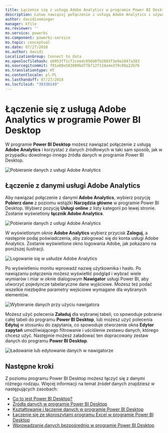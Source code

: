 ```yaml
---
title: Łączenie się z usługą Adobe Analytics w programie Power BI Desktop
description: Łatwo nawiązuj połączenie z usługą Adobe Analytics i używaj jej w programie Power BI Desktop
author: davidiseminger
manager: kfile
ms.reviewer: ''
ms.service: powerbi
ms.component: powerbi-service
ms.topic: conceptual
ms.date: 07/27/2018
ms.author: davidi
LocalizationGroup: Connect to data
ms.openlocfilehash: e6053ff1cf1ceedc056b0fb2083f3e9a1047a383
ms.sourcegitcommit: f01a88e583889bd77b712f11da4a379c88a22b76
ms.translationtype: HT
ms.contentlocale: pl-PL
ms.lasthandoff: 07/27/2018
ms.locfileid: "39330149"
---
```

# <a name="connect-to-adobe-analytics-in-power-bi-desktop"></a>Łączenie się z usługą Adobe Analytics w programie Power BI Desktop 
W programie **Power BI Desktop** możesz nawiązać połączenie z usługą **Adobe Analytics** i korzystać z danych źródłowych w taki sam sposób, jak w przypadku dowolnego innego źródła danych w programie Power BI Desktop. 

![Pobieranie danych z usługi Adobe Analytics](media/desktop-connect-adobe-analytics/connect-adobe-analytics_01.png)

## <a name="connect-to-adobe-analytics-data"></a>Łączenie z danymi usługi Adobe Analytics
Aby nawiązać połączenie z danymi **Adobe Analytics**, wybierz pozycję **Pobierz dane** z poziomu wstążki **Narzędzia główne** w programie Power BI Desktop. Wybierz pozycję **Usługi online** z listy kategorii po lewej stronie. Zostanie wyświetlony **łącznik Adobe Analytics**.

![Pobieranie danych z usługi Adobe Analytics](media/desktop-connect-adobe-analytics/connect-adobe-analytics_01.png)

W wyświetlonym oknie **Adobe Analytics** wybierz przycisk **Zaloguj**, a następnie podaj poświadczenia, aby zalogować się do konta usługi Adobe Analytics. Zostanie wyświetlone okno logowania Adobe, jak pokazano na poniższej ilustracji.

![Logowanie się w usłudze Adobe Analytics](media/desktop-connect-adobe-analytics/connect-adobe-analytics_03.png)

Po wyświetleniu monitu wprowadź nazwę użytkownika i hasło. Po nawiązaniu połączenia możesz wyświetlić podgląd i wybrać wiele wymiarów i miar w oknie dialogowym **Nawigator** usługi Power BI, aby utworzyć pojedyncze tabelaryczne dane wyjściowe. Możesz też podać wszelkie niezbędne parametry wejściowe wymagane dla wybranych elementów. 

![Wybieranie danych przy użyciu nawigatora](media/desktop-connect-adobe-analytics/connect-adobe-analytics_04.png)

Możesz użyć polecenia **Załaduj** dla wybranej tabeli, co spowoduje pobranie całej tabeli do programu **Power BI Desktop**, lub możesz użyć polecenia **Edytuj** w stosunku do zapytania, co spowoduje otworzenie okna **Edytor zapytań** umożliwiającego filtrowanie i uściślenie zestawu danych, którego chcesz użyć. Następnie możesz załadować ten dopracowany zestaw danych do programu **Power BI Desktop**.

![Ładowanie lub edytowanie danych w nawigatorze](media/desktop-connect-adobe-analytics/connect-adobe-analytics_05.png)


## <a name="next-steps"></a>Następne kroki
Z poziomu programu Power BI Desktop możesz łączyć się z danymi różnego rodzaju. Więcej informacji na temat źródeł danych znajdziesz w następujących zasobach:

* [Co to jest Power BI Desktop?](desktop-what-is-desktop.md)
* [Źródła danych w programie Power BI Desktop](desktop-data-sources.md)
* [Kształtowanie i łączenie danych w programie Power BI Desktop](desktop-shape-and-combine-data.md)
* [Łączenie się ze skoroszytami programu Excel w programie Power BI Desktop](desktop-connect-excel.md)   
* [Wprowadzanie danych bezpośrednio w programie Power BI Desktop](desktop-enter-data-directly-into-desktop.md)   

